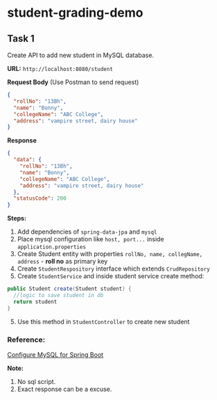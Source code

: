 # student-grading-demo

## Task 1
Create API to add new student in MySQL database.

__URL:__ `http://localhost:8080/student`

__Request Body__ (Use Postman to send request)
```json
{
  "rollNo": "13Bh",
  "name": "Bonny",
  "collegeName": "ABC College",
  "address": "vampire street, dairy house"
}
```
__Response__
```json
{
  "data": {
    "rollNo": "13Bh",
    "name": "Bonny",
    "collegeName": "ABC College",
    "address": "vampire street, dairy house"
  },
  "statusCode": 200
}
```



__Steps:__

 1. Add dependencies of `spring-data-jpa` and `mysql`
 2. Place mysql configuration like `host, port...` inside `application.properties`
 2. Create Student entity with properties `rollNo, name, collegName, address`
        - __roll no__ as primary key
 3. Create `StudentRespository` interface which extends `CrudRepository`
 4. Create `StudentService` and inside student service create method:
```java
public Student create(Student student) {
  //logic to save student in db
  return student
}
```
5. Use this method in `StudentController` to create new student


### Reference:

[Configure MySQL for Spring Boot](https://www.javadevjournal.com/spring-boot/spring-boot-mysql/)


__Note:__ 
1. No sql script. 
2. Exact response can be a excuse.
